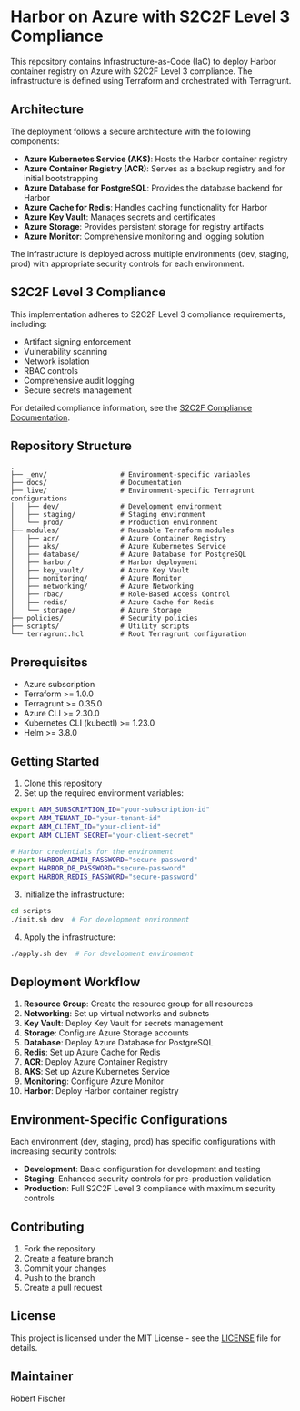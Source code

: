 # Harbor on Azure with S2C2F Level 3 Compliance

This repository contains Infrastructure-as-Code (IaC) to deploy Harbor container registry on Azure with S2C2F Level 3 compliance. The infrastructure is defined using Terraform and orchestrated with Terragrunt.

## Architecture

The deployment follows a secure architecture with the following components:

- **Azure Kubernetes Service (AKS)**: Hosts the Harbor container registry
- **Azure Container Registry (ACR)**: Serves as a backup registry and for initial bootstrapping
- **Azure Database for PostgreSQL**: Provides the database backend for Harbor
- **Azure Cache for Redis**: Handles caching functionality for Harbor
- **Azure Key Vault**: Manages secrets and certificates
- **Azure Storage**: Provides persistent storage for registry artifacts
- **Azure Monitor**: Comprehensive monitoring and logging solution

The infrastructure is deployed across multiple environments (dev, staging, prod) with appropriate security controls for each environment.

## S2C2F Level 3 Compliance

This implementation adheres to S2C2F Level 3 compliance requirements, including:

- Artifact signing enforcement
- Vulnerability scanning
- Network isolation
- RBAC controls
- Comprehensive audit logging
- Secure secrets management

For detailed compliance information, see the [S2C2F Compliance Documentation](docs/security_compliance.md).

## Repository Structure

```
.
├── _env/                  # Environment-specific variables
├── docs/                  # Documentation
├── live/                  # Environment-specific Terragrunt configurations
│   ├── dev/               # Development environment
│   ├── staging/           # Staging environment
│   └── prod/              # Production environment
├── modules/               # Reusable Terraform modules
│   ├── acr/               # Azure Container Registry
│   ├── aks/               # Azure Kubernetes Service
│   ├── database/          # Azure Database for PostgreSQL
│   ├── harbor/            # Harbor deployment
│   ├── key_vault/         # Azure Key Vault
│   ├── monitoring/        # Azure Monitor
│   ├── networking/        # Azure Networking
│   ├── rbac/              # Role-Based Access Control
│   ├── redis/             # Azure Cache for Redis
│   └── storage/           # Azure Storage
├── policies/              # Security policies
├── scripts/               # Utility scripts
└── terragrunt.hcl         # Root Terragrunt configuration
```

## Prerequisites

- Azure subscription
- Terraform >= 1.0.0
- Terragrunt >= 0.35.0
- Azure CLI >= 2.30.0
- Kubernetes CLI (kubectl) >= 1.23.0
- Helm >= 3.8.0

## Getting Started

1. Clone this repository
2. Set up the required environment variables:

```bash
export ARM_SUBSCRIPTION_ID="your-subscription-id"
export ARM_TENANT_ID="your-tenant-id"
export ARM_CLIENT_ID="your-client-id"
export ARM_CLIENT_SECRET="your-client-secret"

# Harbor credentials for the environment
export HARBOR_ADMIN_PASSWORD="secure-password"
export HARBOR_DB_PASSWORD="secure-password"
export HARBOR_REDIS_PASSWORD="secure-password"
```

3. Initialize the infrastructure:

```bash
cd scripts
./init.sh dev  # For development environment
```

4. Apply the infrastructure:

```bash
./apply.sh dev  # For development environment
```

## Deployment Workflow

1. **Resource Group**: Create the resource group for all resources
2. **Networking**: Set up virtual networks and subnets
3. **Key Vault**: Deploy Key Vault for secrets management
4. **Storage**: Configure Azure Storage accounts
5. **Database**: Deploy Azure Database for PostgreSQL
6. **Redis**: Set up Azure Cache for Redis
7. **ACR**: Deploy Azure Container Registry
8. **AKS**: Set up Azure Kubernetes Service
9. **Monitoring**: Configure Azure Monitor
10. **Harbor**: Deploy Harbor container registry

## Environment-Specific Configurations

Each environment (dev, staging, prod) has specific configurations with increasing security controls:

- **Development**: Basic configuration for development and testing
- **Staging**: Enhanced security controls for pre-production validation
- **Production**: Full S2C2F Level 3 compliance with maximum security controls

## Contributing

1. Fork the repository
2. Create a feature branch
3. Commit your changes
4. Push to the branch
5. Create a pull request

## License

This project is licensed under the MIT License - see the [LICENSE](LICENSE) file for details.

## Maintainer

Robert Fischer